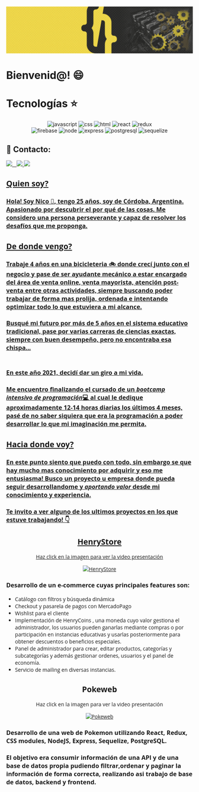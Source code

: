 ![Nico Constantin , Full Stack Developer](https://github.com/NicoConstantin/NicoConstantin/blob/master/Assets/header.gif)

# Bienvenid@! :smile: 


# Tecnologías :star:
<div align="center">
<img  class=img width=10% alt=javascript src=https://i.ibb.co/vxZcqxs/Dise-o-sin-t-tulo-9.png />
<img  class=img width=10% alt=css src=https://i.ibb.co/7khWBK8/Dise-o-sin-t-tulo-8.png />
<img  class=img width=10% alt=html src=https://i.ibb.co/B2CJCXx/Dise-o-sin-t-tulo-4.png />
<img  class=img width=10% alt=react src=https://i.ibb.co/gyYwYcY/Dise-o-sin-t-tulo-2.png />
<img  class=img width=10% alt=redux src=https://i.ibb.co/8NJnYHX/Dise-o-sin-t-tulo-7.png />
</div>
<div  align="center">
<img  class=img width=10% alt=firebase src=https://i.ibb.co/DpY24j2/Dise-o-sin-t-tulo-1.png />
<img  class=img width=10% alt=node src=https://i.ibb.co/9Wxdzmf/Dise-o-sin-t-tulo-6.png />
<img  class=img width=10% alt=express src=https://i.ibb.co/Lg8mKWG/Dise-o-sin-t-tulo-10.png />
<img  class=img width=10% alt=postgresql src=https://i.ibb.co/PMg8Btn/Dise-o-sin-t-tulo-3.png />
<img  class=img width=10% alt=sequelize src=https://i.ibb.co/NY9Qn2Q/Dise-o-sin-t-tulo-5.png />
</div>

## :paperclip: Contacto:
<span >
<a href="https://www.linkedin.com/in/nico-constantin/" ><img width="4.5%" src="https://i.ibb.co/gFzThH7/Dise-o-sin-t-tulo-15.png"> &nbsp;
<a href="mailto:nicoconstantin11@gmail.com" ><img width="5%" src="https://i.ibb.co/CVx0ykg/Dise-o-sin-t-tulo-17.png">
<a href="https://www.dropbox.com/s/hk4zb4j14u4qocz/Nicolas%20Constantin%20-%20CV%20-%20Full%20Stack%20Developer.pdf?dl=0" ><img width="5%" src="https://i.ibb.co/RScrMCW/Dise-o-sin-t-tulo-13.png">
</span>

<div style="font-family: 'Open Sans'">

## Quien soy?
### **Hola!** Soy Nico :wave:, tengo 25 años, soy de Córdoba, Argentina. Apasionado por descubrir el por qué de las cosas. Me considero una persona perseverante y capaz de resolver los desafíos que me proponga.

## De donde vengo?
### Trabaje 4 años en una bicicleteria :bike: donde crecí junto con el negocio y pase de ser ayudante mecánico a estar encargado del área de venta online, venta mayorista, atención post-venta entre otras actividades, siempre buscando poder trabajar de forma mas prolija, ordenada e intentando optimizar todo lo que estuviera a mi alcance.<br>
### Busqué mi futuro por más de 5 años en el sistema educativo tradicional, pase por varias carreras de ciencias exactas, siempre con buen desempeño, pero no encontraba esa chispa...<br><br>
### En este año 2021, decidí dar un giro a mi vida.<br>
### Me encuentro finalizando el cursado de un ***bootcamp intensivo de programación***:computer: al cual le dedique aproximadamente 12-14 horas diarias los últimos 4 meses, pasé de no saber siquiera que era la programación a poder desarrollar lo que mi imaginación me permita.

## Hacia donde voy?
### En este punto siento que puedo con todo, sin embargo se que hay mucho mas conocimiento por adquirir y eso me entusiasma! Busco un proyecto u empresa donde pueda seguir desarrollandome y *aportando valor* desde mi conocimiento y experiencia.<br>
### Te invito a ver alguno de los ultimos proyectos en los que estuve trabajando!  :point_down:
<div align="center">

## HenryStore
  
  <p>Haz click en la imagen para ver la video presentación</p>
  
[![HenryStore](https://user-images.githubusercontent.com/79233011/125873658-cb8231f3-4142-47ae-b3ec-89da96fd0cb4.jpg)](https://youtu.be/armv7gxWrvs)


<div align="start">

### Desarrollo de un e-commerce cuyas principales features son:
- Catálogo con filtros y búsqueda dinámica
- Checkout y pasarela de pagos con MercadoPago
- Wishlist para el cliente
- Implementación de HenryCoins , una moneda cuyo valor gestiona el administrador, los usuarios pueden ganarlas mediante compras o por participación en instancias educativas y usarlas posteriormente para obtener descuentos o beneficios especiales.
- Panel de administrador para crear, editar productos, categorías y subcategorías y además gestionar ordenes, usuarios y el panel de economía.
- Servicio de mailing en diversas instancias.
</div>

## Pokeweb
  
<p>Haz click en la imagen para ver la video presentación</p>
  
[![Pokeweb](https://user-images.githubusercontent.com/79233011/125876806-ed033a28-d2ef-4faf-b01f-2353710abe13.jpg)](https://vimeo.com/568125996 "Pokeweb")


</div>

### Desarrollo de una web de Pokemon utilizando React, Redux, CSS modules, NodeJS, Express, Sequelize, PostgreSQL. <br>
### El objetivo era consumir información de una API y de una base de datos propia pudiendo filtrar,ordenar y paginar la información de forma correcta, realizando asi trabajo de base de datos, backend y frontend.
</div>

